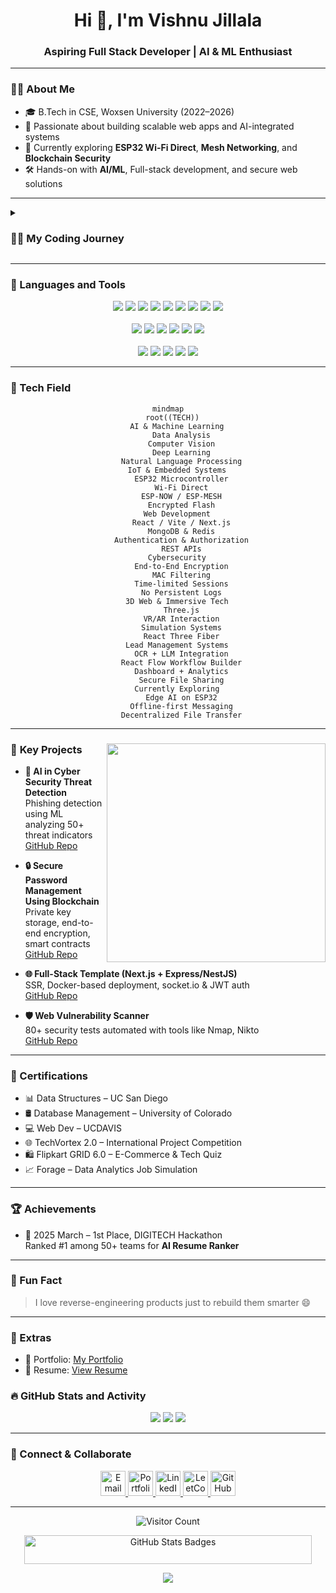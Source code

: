 <h1 align="center">Hi 👋, I'm Vishnu Jillala</h1>
<h3 align="center">Aspiring Full Stack Developer | AI & ML Enthusiast</h3>

---

### 👨‍💻 About Me
- 🎓 B.Tech in CSE, Woxsen University (2022–2026)
- 🚀 Passionate about building scalable web apps and AI-integrated systems
- 🔐 Currently exploring **ESP32 Wi-Fi Direct**, **Mesh Networking**, and **Blockchain Security**
- 🛠️ Hands-on with **AI/ML**, Full-stack development, and secure web solutions

---

<details>
<summary><h3>👨‍💻 My Coding Journey</h3></summary>

I started my coding journey as a curious learner with a strong interest in how technology could solve real-world problems. From tinkering with code to building full-stack applications, I slowly shaped my path into becoming a developer who thrives on innovation and hands-on implementation.

While exploring web development using React, Node.js, and Python, I also got deeply involved in AI/ML and IoT. One of my most exciting projects is developing a **Wi-Fi Direct USB device using ESP32**, enabling **offline, encrypted, one-to-one communication** with **mesh networking**. It's more than just a device — it's a step toward creating secure, decentralized, peer-to-peer networks.

Along the way, I’ve worked on impactful projects like a **Mini-CRM system at PCGroup.ai**, involving OCR, lead pipelines, AI workflows, and seamless UI/UX using React Flow and Tailwind.

Every challenge pushes me further — from building 3D e-commerce sites to deploying microservices with Docker and Redis. Whether it’s full-stack development, real-time data handling, or system security, I believe in constantly learning and delivering solutions that matter.

🚀 The journey’s just beginning — and I’m ready for what’s next.

</details>

---

### 🧰 Languages and Tools

<p align="center">
  <img src="https://img.shields.io/badge/Python-3670A0?style=for-the-badge&logo=python&logoColor=white"/>
  <img src="https://img.shields.io/badge/Jupyter-F37626?style=for-the-badge&logo=Jupyter&logoColor=white"/>
  <img src="https://img.shields.io/badge/Java-ED8B00?style=for-the-badge&logo=java&logoColor=white"/>
  <img src="https://img.shields.io/badge/JavaScript-F7DF1E?style=for-the-badge&logo=javascript&logoColor=black"/>
  <img src="https://img.shields.io/badge/Node.js-339933?style=for-the-badge&logo=node-dot-js&logoColor=white"/>
  <img src="https://img.shields.io/badge/Express.js-000000?style=for-the-badge&logo=express&logoColor=white"/>
  <img src="https://img.shields.io/badge/React-20232A?style=for-the-badge&logo=react&logoColor=61DAFB"/>
  <img src="https://img.shields.io/badge/Next.js-000000?style=for-the-badge&logo=next.js&logoColor=white"/>
  <img src="https://img.shields.io/badge/TypeScript-007ACC?style=for-the-badge&logo=typescript&logoColor=white"/><br><br>

  <img src="https://img.shields.io/badge/MongoDB-4EA94B?style=for-the-badge&logo=mongodb&logoColor=white"/>
  <img src="https://img.shields.io/badge/MySQL-005C84?style=for-the-badge&logo=mysql&logoColor=white"/>
  <img src="https://img.shields.io/badge/Postman-FF6C37?style=for-the-badge&logo=postman&logoColor=white"/>
  <img src="https://img.shields.io/badge/Firebase-FFCA28?style=for-the-badge&logo=firebase&logoColor=black"/>
  <img src="https://img.shields.io/badge/Git-F05032?style=for-the-badge&logo=git&logoColor=white"/>
  <img src="https://img.shields.io/badge/GitHub-181717?style=for-the-badge&logo=github&logoColor=white"/><br><br>

  <img src="https://img.shields.io/badge/Scikit--Learn-F7931E?style=for-the-badge&logo=scikit-learn&logoColor=white"/>
  <img src="https://img.shields.io/badge/TensorFlow-FF6F00?style=for-the-badge&logo=tensorflow&logoColor=white"/>
  <img src="https://img.shields.io/badge/OpenAI-412991?style=for-the-badge&logo=openai&logoColor=white"/>
  <img src="https://img.shields.io/badge/Kubernetes-326CE5?style=for-the-badge&logo=kubernetes&logoColor=white"/>
  <img src="https://img.shields.io/badge/Docker-2496ED?style=for-the-badge&logo=docker&logoColor=white"/>
</p>


---

### 🌟 Tech Field

<div align="center">

```mermaid
mindmap
  root((TECH))
    AI & Machine Learning
      Data Analysis
      Computer Vision
      Deep Learning
      Natural Language Processing
    IoT & Embedded Systems
      ESP32 Microcontroller
      Wi-Fi Direct
      ESP-NOW / ESP-MESH
      Encrypted Flash
    Web Development
      React / Vite / Next.js
      MongoDB & Redis
      Authentication & Authorization
      REST APIs
    Cybersecurity
      End-to-End Encryption
      MAC Filtering
      Time-limited Sessions
      No Persistent Logs
    3D Web & Immersive Tech
      Three.js
      VR/AR Interaction
      Simulation Systems
      React Three Fiber
    Lead Management Systems
      OCR + LLM Integration
      React Flow Workflow Builder
      Dashboard + Analytics
      Secure File Sharing
    Currently Exploring
      Edge AI on ESP32
      Offline-first Messaging
      Decentralized File Transfer
```

</div>

---

### 💼 **Key Projects**<img src="https://raw.githubusercontent.com/sanjay-kv/sanjay-kv/main/Assets/illustration.png" min-width="300px" max-width="300px" width="350px" align="right"> 

- **🔐 AI in Cyber Security Threat Detection**  
  Phishing detection using ML analyzing 50+ threat indicators  
  [GitHub Repo](https://github.com/code-with-vishnu26/Applicative-project--SEM-6.git)

- **🔒 Secure Password Management Using Blockchain**  
  Private key storage, end-to-end encryption, smart contracts  
  [GitHub Repo](https://github.com/code-with-vishnu26/Applicative-Project-SEM-5.git)

- **🌐 Full-Stack Template (Next.js + Express/NestJS)**  
  SSR, Docker-based deployment, socket.io & JWT auth  
  [GitHub Repo](https://github.com/code-with-vishnu26/fullstack-nextjs-app-template-main.git)

- **🛡 Web Vulnerability Scanner**  
  80+ security tests automated with tools like Nmap, Nikto  
  [GitHub Repo](https://github.com/code-with-vishnu26/Web-Vulnerability-Scanner.git)

---

### 🏅 Certifications
- 📊 Data Structures – UC San Diego  
- 🛢️ Database Management – University of Colorado  
- 💻 Web Dev – UCDAVIS  
- 🌐 TechVortex 2.0 – International Project Competition  
- 🛍️ Flipkart GRID 6.0 – E-Commerce & Tech Quiz  
- 📈 Forage – Data Analytics Job Simulation

---

### 🏆 Achievements
- 🥇 2025 March – 1st Place, DIGITECH Hackathon  
  Ranked #1 among 50+ teams for **AI Resume Ranker**

---

### 🧠 Fun Fact
> I love reverse-engineering products just to rebuild them smarter 😄

---

### 📎 Extras

- 📁 Portfolio: [My Portfolio](https://yourportfolio.link)
- 📄 Resume: [View Resume](https://linktoresume.pdf)

### 🔥 GitHub Stats and Activity
<p align="center">
  <img src="https://github-readme-stats.vercel.app/api?username=code-with-vishnu26&show_icons=true&theme=tokyonight" />
  <img src="https://github-readme-streak-stats.herokuapp.com?user=code-with-vishnu26&theme=tokyonight&hide_border=true" />
  <img src="https://github-readme-stats.vercel.app/api/top-langs/?username=code-with-vishnu26&layout=compact&theme=tokyonight" />
</p>


---
</div>

### 🤝 Connect & Collaborate
<p align="center">
  <a href="mailto:jillalavishnu0@gmail.com" title="Email">
    <img src="https://img.icons8.com/color/48/000000/gmail.png" alt="Email" height="40" />
  </a>
  <a href="https://your-portfolio.com" title="Portfolio">
    <img src="https://img.icons8.com/fluency/48/000000/portfolio.png" alt="Portfolio" height="40" />
  </a>
  <a href="https://www.linkedin.com/in/vishnu-jillala" title="LinkedIn">
    <img src="https://img.icons8.com/color/48/000000/linkedin.png" alt="LinkedIn" height="40" />
  </a>
  <a href="https://leetcode.com/u/awF0BgtB6E/" title="LeetCode">
    <img src="https://img.icons8.com/external-tal-revivo-color-tal-revivo/48/000000/external-level-up-your-coding-skills-and-quickly-land-a-job-logo-color-tal-revivo.png" alt="LeetCode" height="40" />
  </a>
  <a href="https://github.com/code-with-vishnu26?tab=repositories" title="GitHub">
    <img src="https://img.icons8.com/fluency/48/000000/github.png" alt="GitHub" height="40" />
  </a>
</p>



---

<p align="center">
  <img src="https://komarev.com/ghpvc/?username=code-with-vishnu26&label=Profile%20Views&color=0e75b6&style=for-the-badge" alt="Visitor Count"/>
</p>
<p align="center">
  <img src="https://raw.githubusercontent.com/code-with-vishnu26/code-with-vishnu26/main/github-metrics.png" width="460" height="46" alt="GitHub Stats Badges"/>
</p>


<div align="center">
  <img src="https://capsule-render.vercel.app/api?type=waving&color=gradient&customColorList=6,11,20&height=100&section=footer&text=Thanks%20for%20visiting!&fontSize=16&fontColor=fff&animation=twinkling"/>
</div>


